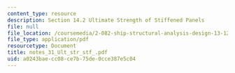 ```yaml
---
content_type: resource
description: Section 14.2 Ultimate Strength of Stiffened Panels
file: null
file_location: /coursemedia/2-082-ship-structural-analysis-design-13-122-spring-2003/a0243baecc08ce7b75de0cce387e5c04_notes_31_Ult_str_stf_.pdf
file_type: application/pdf
resourcetype: Document
title: notes_31_Ult_str_stf_.pdf
uid: a0243bae-cc08-ce7b-75de-0cce387e5c04
---
```

